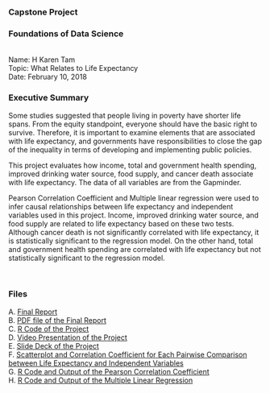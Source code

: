 <h3>Capstone Project</h3>
<h3>Foundations of Data Science</h3>
<br>
Name: H Karen Tam
<br>
Topic: What Relates to Life Expectancy
<br>
Date: February 10, 2018

<br>

### Executive Summary

Some studies suggested that people living in poverty have shorter life spans. From the equity standpoint, everyone should have the basic right to survive. Therefore, it is important to examine elements that are associated with life expectancy, and governments have responsibilities to close the gap of the inequality in terms of developing and implementing public policies. 

This project evaluates how income, total and government health spending, improved drinking water source, food supply, and cancer death associate with life expectancy. The data of all variables are from the Gapminder. 

Pearson Correlation Coefficient and Multiple linear regression were used to infer causal relationships between life expectancy and independent variables used in this project. Income, improved drinking water source, and food supply are related to life expectancy based on these two tests. Although cancer death is not significantly correlated with life expectancy, it is statistically significant to the regression model. On the other hand, total and government health spending are correlated with life expectancy but not statistically significant to the regression model. 

<br>

### Files

A. <a href="https://github.com/karentam/capstoneproject1/blob/master/Capstone_Final_Report.Rmd">Final Report</a>
<br>
B. <a href="https://github.com/karentam/capstoneproject1/blob/master/Capstone_Final_Report.pdf">PDF file of the Final Report</a>
<br>
C. <a href="https://github.com/karentam/capstoneproject1/blob/master/Capstone_Final_Code.Rmd">R Code of the Project</a>
<br>
D. <a href="https://youtu.be/W3_5wmRKty0">Video Presentation of the Project</a>
<br>
E. <a href="https://github.com/karentam/capstoneproject1/blob/master/Capstone_Final_Slides.pdf">Slide Deck of the Project</a>
<br>
F. <a href="https://github.com/karentam/capstoneproject1/blob/master/Capstone_Final_Appendix_Corelation_Scatterplot_Explanation.pdf">Scatterplot and Correlation Coefficient for Each Pairwise Comparison between Life Expectancy and Independent Variables</a>
<br>
G. <a href="https://github.com/karentam/capstoneproject1/blob/master/Capstone_Final_Appendix_Correlation_Code_Output.pdf">R Code and Output of the Pearson Correlation Coefficient</a>
<br>
H. <a href="https://github.com/karentam/capstoneproject1/blob/master/Capstone_Final_Appendix_Regression_Code_Output.pdf">R Code and Output of the Multiple Linear Regression</a>
<br><br>


